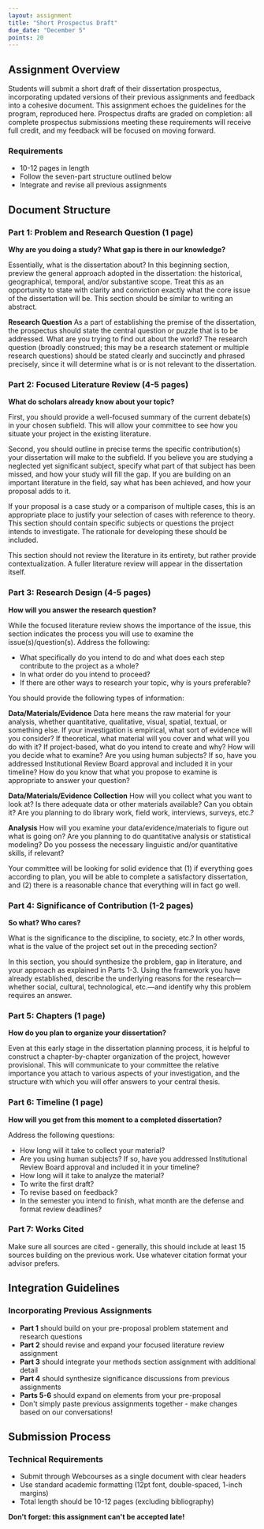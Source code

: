 ```yaml
---
layout: assignment
title: "Short Prospectus Draft"
due_date: "December 5"
points: 20
---
```


## Assignment Overview

Students will submit a short draft of their dissertation prospectus, incorporating updated versions of their previous assignments and feedback into a cohesive document. This assignment echoes the guidelines for the program, reproduced here. Prospectus drafts are graded on completion: all complete prospectus submissions meeting these requirements will receive full credit, and my feedback will be focused on moving forward. 

<div class="assignment-requirements">
<h3>Requirements</h3>
<ul>
<li>10-12 pages in length</li>
<li>Follow the seven-part structure outlined below</li>
<li>Integrate and revise all previous assignments</li>
</ul>
</div>

## Document Structure

### Part 1: Problem and Research Question (1 page)

**Why are you doing a study? What gap is there in our knowledge?**

Essentially, what is the dissertation about? In this beginning section, preview the general approach adopted in the dissertation: the historical, geographical, temporal, and/or substantive scope. Treat this as an opportunity to state with clarity and conviction exactly what the core issue of the dissertation will be. This section should be similar to writing an abstract.

**Research Question**
As a part of establishing the premise of the dissertation, the prospectus should state the central question or puzzle that is to be addressed. What are you trying to find out about the world? The research question (broadly construed; this may be a research statement or multiple research questions) should be stated clearly and succinctly and phrased precisely, since it will determine what is or is not relevant to the dissertation.

### Part 2: Focused Literature Review (4-5 pages)

**What do scholars already know about your topic?**

First, you should provide a well-focused summary of the current debate(s) in your chosen subfield. This will allow your committee to see how you situate your project in the existing literature.

Second, you should outline in precise terms the specific contribution(s) your dissertation will make to the subfield. If you believe you are studying a neglected yet significant subject, specify what part of that subject has been missed, and how your study will fill the gap. If you are building on an important literature in the field, say what has been achieved, and how your proposal adds to it.

If your proposal is a case study or a comparison of multiple cases, this is an appropriate place to justify your selection of cases with reference to theory. This section should contain specific subjects or questions the project intends to investigate. The rationale for developing these should be included.

This section should not review the literature in its entirety, but rather provide contextualization. A fuller literature review will appear in the dissertation itself.

### Part 3: Research Design (4-5 pages)

**How will you answer the research question?**

While the focused literature review shows the importance of the issue, this section indicates the process you will use to examine the issue(s)/question(s). Address the following:

- What specifically do you intend to do and what does each step contribute to the project as a whole?
- In what order do you intend to proceed?
- If there are other ways to research your topic, why is yours preferable?

You should provide the following types of information:

**Data/Materials/Evidence**
Data here means the raw material for your analysis, whether quantitative, qualitative, visual, spatial, textual, or something else. If your investigation is empirical, what sort of evidence will you consider? If theoretical, what material will you cover and what will you do with it? If project-based, what do you intend to create and why? How will you decide what to examine? Are you using human subjects? If so, have you addressed Institutional Review Board approval and included it in your timeline? How do you know that what you propose to examine is appropriate to answer your question?

**Data/Materials/Evidence Collection**
How will you collect what you want to look at? Is there adequate data or other materials available? Can you obtain it? Are you planning to do library work, field work, interviews, surveys, etc.?

**Analysis**
How will you examine your data/evidence/materials to figure out what is going on? Are you planning to do quantitative analysis or statistical modeling? Do you possess the necessary linguistic and/or quantitative skills, if relevant?

Your committee will be looking for solid evidence that (1) if everything goes according to plan, you will be able to complete a satisfactory dissertation, and (2) there is a reasonable chance that everything will in fact go well.

### Part 4: Significance of Contribution (1-2 pages)

**So what? Who cares?**

What is the significance to the discipline, to society, etc.? In other words, what is the value of the project set out in the preceding section?

In this section, you should synthesize the problem, gap in literature, and your approach as explained in Parts 1-3. Using the framework you have already established, describe the underlying reasons for the research—whether social, cultural, technological, etc.—and identify why this problem requires an answer.

### Part 5: Chapters (1 page)

**How do you plan to organize your dissertation?**

Even at this early stage in the dissertation planning process, it is helpful to construct a chapter-by-chapter organization of the project, however provisional. This will communicate to your committee the relative importance you attach to various aspects of your investigation, and the structure with which you will offer answers to your central thesis.

### Part 6: Timeline (1 page)

**How will you get from this moment to a completed dissertation?**

Address the following questions:
- How long will it take to collect your material?
- Are you using human subjects? If so, have you addressed Institutional Review Board approval and included it in your timeline?
- How long will it take to analyze the material?
- To write the first draft?
- To revise based on feedback?
- In the semester you intend to finish, what month are the defense and format review deadlines?

### Part 7: Works Cited

Make sure all sources are cited - generally, this should include at least 15 sources building on the previous work. Use whatever citation format your advisor prefers.

## Integration Guidelines

### Incorporating Previous Assignments
- **Part 1** should build on your pre-proposal problem statement and research questions
- **Part 2** should revise and expand your focused literature review assignment
- **Part 3** should integrate your methods section assignment with additional detail
- **Part 4** should synthesize significance discussions from previous assignments
- **Parts 5-6** should expand on elements from your pre-proposal
- Don't simply paste previous assignments together - make changes based on our conversations!

## Submission Process

### Technical Requirements
- Submit through Webcourses as a single document with clear headers
- Use standard academic formatting (12pt font, double-spaced, 1-inch margins)
- Total length should be 10-12 pages (excluding bibliography)

**Don't forget: this assignment can't be accepted late!**
